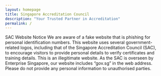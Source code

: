 ```yaml
---
layout: homepage
title: Singapore Accreditation Council
description: "Your Trusted Partner in Accreditation"
permalink: /
---
```

SAC Website Notice
We are aware of a fake website that is phishing for personal identification numbers. This website uses several government-related logos, including that of the Singapore Accreditation Council (SAC), to encourage visitors to provide personal details to verify certificates and training details. This is an illegitimate website. As the SAC is overseen by Enterprise Singapore, our website includes “gov.sg” in the web address. Please do not provide any personal information to unauthorised parties. 
<!-- Type your notification here - the notification bar will not appear if this is empty. For other changes, refer to _data/homepage.yml to edit the homepage -->

